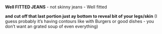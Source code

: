 **Well FITTED JEANS** - not skinny jeans - Well fitted

**and cut off that last portion just ay bottom to reveal bit of your legs/skin** (I guess probably it’s having contours like with Burgers or good dishes - you don’t want an grated soup of even everything)